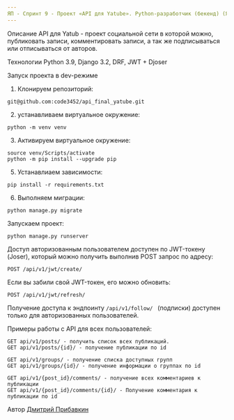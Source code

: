 ```yaml
---
ЯП - Спринт 9 - Проект «API для Yatube». Python-разработчик (бекенд) (Яндекс.Практикум)
---
```

Описание
API для Yatub - проект социальной сети в которой можно, публиковать записи, комментировать записи, а так же подписываться или отписываться от авторов.

Технологии
Python 3.9, Django 3.2, DRF, JWT + Djoser

Запуск проекта в dev-режиме
1) Клонируем репозиторий:
```
git@github.com:code3452/api_final_yatube.git
```
2) устанавливаем виртуальное окружение:
```
python -m venv venv
```
3) Активируем виртуальное окружение:
```
source venv/Scripts/activate
python -m pip install --upgrade pip
```
5) Устанавлиаем зависимости:
```
pip install -r requirements.txt
```
6) Выполняем миграции:
```
python manage.py migrate
```
Запускаем проект:
```
python manage.py runserver
```
Доступ авторизованным пользователем доступен по JWT-токену (Joser), который можно получить выполнив POST запрос по адресу:
```
POST /api/v1/jwt/create/
```
Если вы забили свой JWT-токен, его можно обновить:
```
POST /api/v1/jwt/refresh/
```
Получение доступа к эндпоинту
`
/api/v1/follow/ 
`
(подписки) доступен только для авторизованных пользователей.

Примеры работы с API для всех пользователей:
```
GET api/v1/posts/ - получить список всех публикаций.
GET api/v1/posts/{id}/ - получение публикации по id

GET api/v1/groups/ - получение списка доступных групп
GET api/v1/groups/{id}/ - получение информации о группах по id

GET api/v1/{post_id}/comments/ - получение всех комментариев к публикации
GET api/v1/{post_id}/comments/{id}/ - Получение комментария к публикации по id
```

Автор [Дмитрий Прибавкин](https://github.com/code3452)

